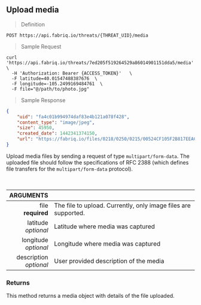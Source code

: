 ## Upload media

> Definition

```text
POST https://api.fabriq.io/threats/{THREAT_UID}/media
```

> Sample Request

```shell
curl 'https://api.fabriq.io/threats/7ed205f519264529a86014901151dda5/media'  \
  -H 'Authorization: Bearer {ACCESS_TOKEN}'   \
  -F latitude=40.01547488387676  \
  -F longitude=-105.2499169484761  \
  -F file="@/path/to/photo.jpg"
```

> Sample Response

```json
{
    "uid": "fa4c01b994974daf83e4b121a078f428",
    "content_type": "image/jpeg",
    "size": 45950,
    "created_date": 1442341374150,
    "url": "https://fabriq.io/files/0218/0250/0215/00524CF105F2B817EEACE7ACE7AFFC17BA26"
}
```

Upload media files by sending a request of type `multipart/form-data`. The uploaded file should follow
the specifications of RFC 2388 (which defines file transfers for the `multipart/form-data` protocol).

<br>

ARGUMENTS ||
---------:        | -----------
file <br>**required**  | The file to upload.  Currently, only image files are supported.
latitude <br>*optional*  | Latitude where media was captured
longitude <br>*optional*  | Longitude where media was captured
description <br>*optional*  | User provided description of the media


### Returns
This method returns a media object with details of the file uploaded.
